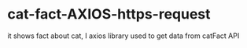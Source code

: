 # cat-fact-AXIOS-https-request
it shows fact about cat, I axios library used to get data from catFact API
